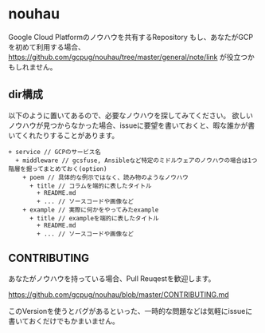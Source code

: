 # nouhau
Google Cloud Platformのノウハウを共有するRepository
もし、あなたがGCPを初めて利用する場合、 https://github.com/gcpug/nouhau/tree/master/general/note/link が役立つかもしれません。

## dir構成

以下のように置いてあるので、必要なノウハウを探してみてください。
欲しいノウハウが見つからなかった場合、issueに要望を書いておくと、暇な誰かが書いてくれたりすることがあります。

```
+ service // GCPのサービス名
  + middleware // gcsfuse, Ansibleなど特定のミドルウェアのノウハウの場合は1つ階層を掘ってまとめておく(option)
    + poem // 具体的な例示ではなく、読み物のようなノウハウ
      + title // コラムを端的に表したタイトル
        + README.md
        + ... // ソースコードや画像など
    + example // 実際に何かをやってみたexample
      + title // exampleを端的に表したタイトル
        + README.md
        + ... // ソースコードや画像など
```

## CONTRIBUTING

あなたがノウハウを持っている場合、Pull Reuqestを歓迎します。

https://github.com/gcpug/nouhau/blob/master/CONTRIBUTING.md

このVersionを使うとバグがあるといった、一時的な問題などは気軽にissueに書いておくだけでもかまいません。
